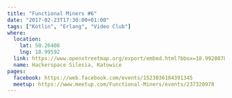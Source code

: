 ```yaml
---
title: "Functional Miners #6"
date: "2017-02-23T17:30:00+01:00"
tags: ["Kotlin", "Erlang", "Video Club"]
where:
  location:
    lat: 50.26408
    lng: 18.99592
  link: https://www.openstreetmap.org/export/embed.html?bbox=18.992807865142826%2C50.263001078887285%2C18.998993039131168%2C50.265159763081904&layer=mapnik&marker=50.264079575913314%2C18.995900452136993
  name: Hackerspace Silesia, Katowice
pages:
  facebook: https://web.facebook.com/events/1523036184391345
  meetup: https://www.meetup.com/Functional-Miners/events/237320978
---
```

